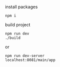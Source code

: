 #
install packages
```
npm i
```
build project
```
npm run dev
./build
```
or
```
npm run dev-server
localhost:8081/main/app
```
